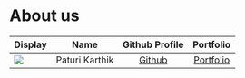 # About us

Display |      Name      |               Github Profile               | Portfolio 
--------|:--------------:|:------------------------------------------:|:---------:
![](https://drive.google.com/file/d/1uMHCtP7f5p0-rQEjezbzxItLioc5VzM5/view?usp=drive_link) | Paturi Karthik | [Github](https://github.com/paturikarthik) | [Portfolio](docs/team/paturikarthik.md)
